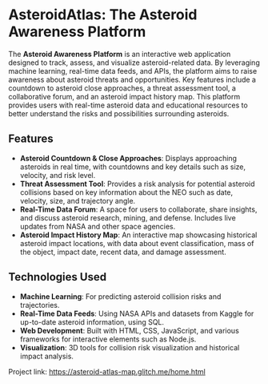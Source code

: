 # AsteroidAtlas: The Asteroid Awareness Platform

The **Asteroid Awareness Platform** is an interactive web application designed to track, assess, and visualize asteroid-related data. By leveraging machine learning, real-time data feeds, and APIs, the platform aims to raise awareness about asteroid threats and opportunities. Key features include a countdown to asteroid close approaches, a threat assessment tool, a collaborative forum, and an asteroid impact history map. This platform provides users with real-time asteroid data and educational resources to better understand the risks and possibilities surrounding asteroids.

## Features
- **Asteroid Countdown & Close Approaches**: Displays approaching asteroids in real time, with countdowns and key details such as size, velocity, and risk level.
- **Threat Assessment Tool**: Provides a risk analysis for potential asteroid collisions based on key information about the NEO such as date, velocity, size, and trajectory angle.
- **Real-Time Data Forum**: A space for users to collaborate, share insights, and discuss asteroid research, mining, and defense. Includes live updates from NASA and other space agencies.
- **Asteroid Impact History Map**: An interactive map showcasing historical asteroid impact locations, with data about event classification, mass of the object, impact date, recent data, and damage assessment.

## Technologies Used
- **Machine Learning**: For predicting asteroid collision risks and trajectories.
- **Real-Time Data Feeds**: Using NASA APIs and datasets from Kaggle for up-to-date asteroid information, using SQL.
- **Web Development**: Built with HTML, CSS, JavaScript, and various frameworks for interactive elements such as Node.js.
- **Visualization**: 3D tools for collision risk visualization and historical impact analysis.


Project link: https://asteroid-atlas-map.glitch.me/home.html
